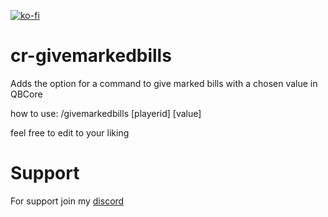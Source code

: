 [![ko-fi](https://ko-fi.com/img/githubbutton_sm.svg)](https://ko-fi.com/X8X0KDPJQ)
# cr-givemarkedbills
Adds the option for a command to give marked bills with a chosen value in QBCore

how to use:
/givemarkedbills [playerid] [value]

feel free to edit to your liking

# Support

For support join my [discord](https://discord.gg/feS9hMUPuf)
